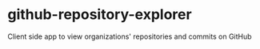 # github-repository-explorer
Client side app to view organizations' repositories and commits on GitHub
